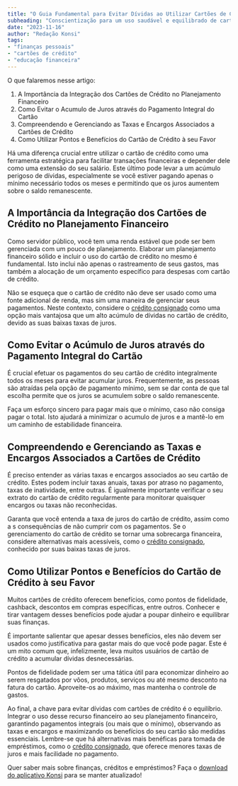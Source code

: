 ```yaml
---
title: "O Guia Fundamental para Evitar Dívidas ao Utilizar Cartões de Crédito"
subheading: "Conscientização para um uso saudável e equilibrado de cartões de crédito, promovendo estabilidade financeira entre os servidores públicos brasileiros"
date: "2023-11-16"
author: "Redação Konsi"
tags:
- "finanças pessoais"
- "cartões de crédito"
- "educação financeira"
---
```


O que falaremos nesse artigo: 

1. A Importância da Integração dos Cartões de Crédito no Planejamento Financeiro
2. Como Evitar o Acumulo de Juros através do Pagamento Integral do Cartão 
3. Compreendendo e Gerenciando as Taxas e Encargos Associados a Cartões de Crédito  
4. Como Utilizar Pontos e Benefícios do Cartão de Crédito à seu Favor 

Há uma diferença crucial entre utilizar o cartão de crédito como uma ferramenta estratégica para facilitar transações financeiras e depender dele como uma extensão do seu salário. Este último pode levar a um acúmulo perigoso de dívidas, especialmente se você estiver pagando apenas o mínimo necessário todos os meses e permitindo que os juros aumentem sobre o saldo remanescente. 

## **A Importância da Integração dos Cartões de Crédito no Planejamento Financeiro**
Como servidor público, você tem uma renda estável que pode ser bem gerenciada com um pouco de planejamento. Elaborar um planejamento financeiro sólido e incluir o uso do cartão de crédito no mesmo é fundamental. Isto inclui não apenas o rastreamento de seus gastos, mas também a alocação de um orçamento específico para despesas com cartão de crédito.

Não se esqueça que o cartão de crédito não deve ser usado como uma fonte adicional de renda, mas sim uma maneira de gerenciar seus pagamentos. Neste contexto, considere o [crédito consignado](https://www.konsi.com.br/postagens/5-motivos-para-escolher-o-credito-consignado-publico.md) como uma opção mais vantajosa que um alto acúmulo de dívidas no cartão de crédito, devido as suas baixas taxas de juros.

## **Como Evitar o Acúmulo de Juros através do Pagamento Integral do Cartão**  
É crucial efetuar os pagamentos do seu cartão de crédito integralmente todos os meses para evitar acumular juros. Frequentemente, as pessoas são atraídas pela opção de pagamento mínimo, sem se dar conta de que tal escolha permite que os juros se acumulem sobre o saldo remanescente.

Faça um esforço sincero para pagar mais que o mínimo, caso não consiga pagar o total. Isto ajudará a minimizar o acumulo de juros e a mantê-lo em um caminho de estabilidade financeira. 

## **Compreendendo e Gerenciando as Taxas e Encargos Associados a Cartões de Crédito**  
É preciso entender as várias taxas e encargos associados ao seu cartão de crédito. Estes podem incluir taxas anuais, taxas por atraso no pagamento, taxas de inatividade, entre outras. É igualmente importante verificar o seu extrato do cartão de crédito regularmente para monitorar quaisquer encargos ou taxas não reconhecidas.

Garanta que você entenda a taxa de juros do cartão de crédito, assim como a s consequências de não cumprir com os pagamentos. Se o gerenciamento do cartão de crédito se tornar uma sobrecarga financeira, considere alternativas mais acessíveis, como o [crédito consignado](https://www.konsi.com.br/postagens/5-motivos-para-escolher-o-credito-consignado-publico.md), conhecido por suas baixas taxas de juros.

## **Como Utilizar Pontos e Benefícios do Cartão de Crédito à seu Favor**  
Muitos cartões de crédito oferecem benefícios, como pontos de fidelidade, cashback, descontos em compras específicas, entre outros. Conhecer e tirar vantagem desses benefícios pode ajudar a poupar dinheiro e equilibrar suas finanças.

É importante salientar que apesar desses benefícios, eles não devem ser usados como justificativa para gastar mais do que você pode pagar. Este é um mito comum que, infelizmente, leva muitos usuários de cartão de crédito a acumular dívidas desnecessárias.

Pontos de fidelidade podem ser uma tática útil para economizar dinheiro ao serem resgatados por vôos, produtos, serviços ou até mesmo desconto na fatura do cartão. Aproveite-os ao máximo, mas mantenha o controle de gastos.

Ao final, a chave para evitar dívidas com cartões de crédito é o equilíbrio. Integrar o uso desse recurso financeiro ao seu planejamento financeiro, garantindo pagamentos integrais (ou mais que o mínimo), observando as taxas e encargos e maximizando os benefícios do seu cartão são medidas essenciais. Lembre-se que há alternativas mais benéficas para tomada de empréstimos, como o [crédito consignado](https://www.konsi.com.br/postagens/5-motivos-para-escolher-o-credito-consignado-publico.md), que oferece menores taxas de juros e mais facilidade no pagamento.

Quer saber mais sobre finanças, créditos e empréstimos? Faça o [download do aplicativo Konsi](https://www.konsi.com.br/download) para se manter atualizado!